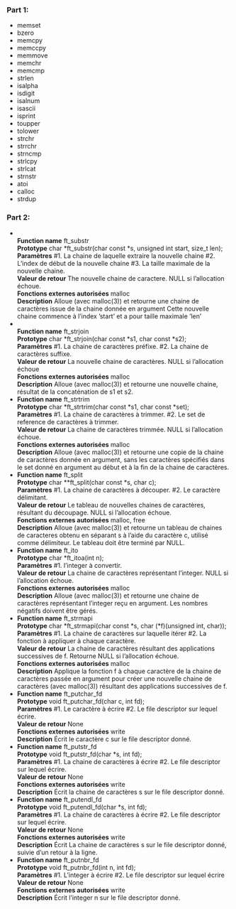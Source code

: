 <h3>Part 1:</h3>
<ul>
<li>memset</li><li>bzero</li>
<li>memcpy</li><li>memccpy</li><li>memmove</li><li>memchr</li><li>memcmp</li><li>strlen</li><li>isalpha</li><li>isdigit</li><li>isalnum</li><li>isascii</li><li>isprint</li>
<li>toupper</li><li>tolower</li><li>strchr</li><li>strrchr</li><li>strncmp</li><li>strlcpy</li><li>strlcat</li><li>strnstr</li><li>atoi</li><li>calloc</li><li>strdup</li>
</ul>

<h3>Part 2:</h3>
<ul>

<li>
<br><strong>Function name</strong>
ft_substr
<br><strong>Prototype</strong>
char *ft_substr(char const *s, unsigned int start,
size_t len);
<br><strong>Paramètres</strong>
#1. La chaine de laquelle extraire la nouvelle
chaine
#2. L’index de début de la nouvelle chaine
#3. La taille maximale de la nouvelle chaine.
<br><strong>Valeur de retour</strong>
The nouvelle chaine de caractere. NULL si
l’allocation échoue.
<br><strong>Fonctions externes autorisées</strong>
malloc
<br><strong>Description</strong>
Alloue (avec malloc(3)) et retourne une chaine de
caractères issue de la chaine donnée en argument
Cette nouvelle chaine commence à l’index ’start’ et
a pour taille maximale ’len’
</li>

<li>
<br><strong>Function name</strong>
ft_strjoin
<br><strong>Prototype</strong>
char *ft_strjoin(char const *s1, char const *s2);
<br><strong>Paramètres</strong>
#1. La chaine de caractères préfixe.
#2. La chaine de caractères suffixe.
<br><strong>Valeur de retour</strong>
La nouvelle chaine de caractères. NULL si
l’allocation échoue
<br><strong>Fonctions externes autorisées</strong>
malloc
<br><strong>Description</strong>
Alloue (avec malloc(3)) et retourne une nouvelle
chaine, résultat de la concaténation de s1 et s2.
</li>

<li>
<strong>Function name</strong>
ft_strtrim
<br><strong>Prototype</strong>
char *ft_strtrim(char const *s1, char const *set);
<br><strong>Paramètres</strong>
#1. La chaine de caractères à trimmer.
#2. Le set de reference de caractères à trimmer.
<br><strong>Valeur de retour</strong>
La chaine de caractères trimmée. NULL si
l’allocation échoue.
<br><strong>Fonctions externes autorisées</strong>
malloc
<br><strong>Description</strong>
Alloue (avec malloc(3)) et retourne une copie de la
chaine de caractères donnée en argument, sans les
caractères spécifiés dans le set donné en argument
au début et à la fin de la chaine de caractères.
</li>

<li>
<strong>Function name</strong>
ft_split
<br><strong>Prototype</strong>
char **ft_split(char const *s, char c);
<br><strong>Paramètres</strong>
#1. La chaine de caractères à découper.
#2. Le caractère délimitant.
<br><strong>Valeur de retour</strong>
Le tableau de nouvelles chaines de caractères,
résultant du découpage. NULL si l’allocation
échoue.
<br><strong>Fonctions externes autorisées</strong>
malloc, free
<br><strong>Description</strong>
Alloue (avec malloc(3)) et retourne un tableau
de chaines de caracteres obtenu en séparant s à
l’aide du caractère c, utilisé comme délimiteur. Le
tableau doit être terminé par NULL.
</li>

<li>
<strong>Function name</strong>
ft_ito
<br><strong>Prototype</strong>
char *ft_itoa(int n);
<br><strong>Paramètres</strong>
#1. l’integer à convertir.
<br><strong>Valeur de retour</strong>
La chaine de caractères représentant l’integer.
NULL si l’allocation échoue.
<br><strong>Fonctions externes autorisées</strong>
malloc
<br><strong>Description</strong>
Alloue (avec malloc(3)) et retourne une chaine de
caractères représentant l’integer reçu en argument.
Les nombres négatifs doivent être gérés.
</li>

<li>
<strong>Function name</strong>
ft_strmapi
<br><strong>Prototype</strong>
char *ft_strmapi(char const *s, char (*f)(unsigned
int, char));
<br><strong>Paramètres</strong>
#1. La chaine de caractères sur laquelle itérer
#2. La fonction à appliquer à chaque caractère.
<br><strong>Valeur de retour</strong>
La chaine de caractères résultant des applications
successives de f. Retourne NULL si l’allocation
échoue.
<br><strong>Fonctions externes autorisées</strong>
malloc
<br><strong>Description</strong>
Applique la fonction f à chaque caractère de la
chaine de caractères passée en argument pour créer
une nouvelle chaine de caractères (avec malloc(3))
résultant des applications successives de f.
</li>

<li>
<strong>Function name</strong>
ft_putchar_fd
<br><strong>Prototype</strong>
void ft_putchar_fd(char c, int fd);
<br><strong>Paramètres</strong>
#1. Le caractère à écrire
#2. Le file descriptor sur lequel écrire.
<br><strong>Valeur de retour</strong>
None
<br><strong>Fonctions externes autorisées</strong>
write
<br><strong>Description</strong>
Écrit le caractère c sur le file descriptor donné.
</li>

<li>
<strong>Function name</strong>
ft_putstr_fd
<br><strong>Prototype</strong>
void ft_putstr_fd(char *s, int fd);
<br><strong>Paramètres</strong>
#1. La chaine de caractères à écrire
#2. Le file descriptor sur lequel écrire.
<br><strong>Valeur de retour</strong>
None
<br><strong>Fonctions externes autorisées</strong>
write
<br><strong>Description</strong>
Écrit la chaine de caractères s sur le file
descriptor donné.
</li>

<li>
<strong>Function name</strong>
ft_putendl_fd
<br><strong>Prototype</strong>
void ft_putendl_fd(char *s, int fd);
<br><strong>Paramètres</strong>
#1. La chaine de caractères à écrire
#2. Le file descriptor sur lequel écrire.
<br><strong>Valeur de retour</strong>
None
<br><strong>Fonctions externes autorisées</strong>
write
<br><strong>Description</strong>
Écrit La chaine de caractères s sur le file
descriptor donné, suivie d’un retour à la ligne.
</li>

<li>
<strong>Function name</strong>
ft_putnbr_fd
<br><strong>Prototype</strong>
void ft_putnbr_fd(int n, int fd);
<br><strong>Paramètres</strong>
#1. L’integer à écrire
#2. Le file descriptor sur lequel écrire
<br><strong>Valeur de retour</strong>
None
<br><strong>Fonctions externes autorisées</strong>
write
<br><strong>Description</strong>
Écrit l’integer n sur le file descriptor donné.
</li>

</ul>
